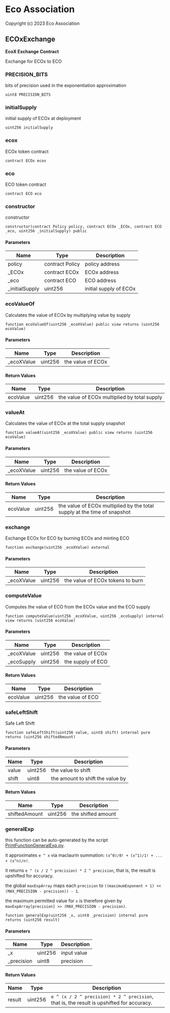 # Eco Association

Copyright (c) 2023 Eco Association

## ECOxExchange

**EcoX Exchange Contract**

Exchange for ECOx to ECO

### PRECISION_BITS

bits of precision used in the exponentiation approximation

```solidity
uint8 PRECISION_BITS
```

### initialSupply

initial supply of ECOx at deployment

```solidity
uint256 initialSupply
```

### ecox

ECOx token contract

```solidity
contract ECOx ecox
```

### eco

ECO token contract

```solidity
contract ECO eco
```

### constructor

constructor

```solidity
constructor(contract Policy policy, contract ECOx _ECOx, contract ECO _eco, uint256 _initialSupply) public
```
#### Parameters

| Name | Type | Description |
| ---- | ---- | ----------- |
| policy | contract Policy | policy address |
| _ECOx | contract ECOx | ECOx address |
| _eco | contract ECO | ECO address |
| _initialSupply | uint256 | initial supply of ECOx |

### ecoValueOf

Calculates the value of ECOx by multiplying value by supply

```solidity
function ecoValueOf(uint256 _ecoXValue) public view returns (uint256 ecoValue)
```
#### Parameters

| Name | Type | Description |
| ---- | ---- | ----------- |
| _ecoXValue | uint256 | the value of ECOx |

#### Return Values

| Name | Type | Description |
| ---- | ---- | ----------- |
| ecoValue | uint256 | the value of ECOx multiplied by total supply |

### valueAt

Calculates the value of ECOx at the total supply snapshot

```solidity
function valueAt(uint256 _ecoXValue) public view returns (uint256 ecoValue)
```
#### Parameters

| Name | Type | Description |
| ---- | ---- | ----------- |
| _ecoXValue | uint256 | the value of ECOx |

#### Return Values

| Name | Type | Description |
| ---- | ---- | ----------- |
| ecoValue | uint256 | the value of ECOx multiplied by the total supply at the time of snapshot |

### exchange

Exchange ECOx for ECO by burning ECOx and minting ECO

```solidity
function exchange(uint256 _ecoXValue) external
```
#### Parameters

| Name | Type | Description |
| ---- | ---- | ----------- |
| _ecoXValue | uint256 | the value of ECOx tokens to burn |

### computeValue

Computes the value of ECO from the ECOx value and the ECO supply

```solidity
function computeValue(uint256 _ecoXValue, uint256 _ecoSupply) internal view returns (uint256 ecoValue)
```
#### Parameters

| Name | Type | Description |
| ---- | ---- | ----------- |
| _ecoXValue | uint256 | the value of ECOx |
| _ecoSupply | uint256 | the supply of ECO |

#### Return Values

| Name | Type | Description |
| ---- | ---- | ----------- |
| ecoValue | uint256 | the value of ECO |

### safeLeftShift

Safe Left Shift

```solidity
function safeLeftShift(uint256 value, uint8 shift) internal pure returns (uint256 shiftedAmount)
```
#### Parameters

| Name | Type | Description |
| ---- | ---- | ----------- |
| value | uint256 | the value to shift |
| shift | uint8 | the amount to shift the value by |

#### Return Values

| Name | Type | Description |
| ---- | ---- | ----------- |
| shiftedAmount | uint256 | the shifted amount |

### generalExp

this function can be auto-generated by the script [PrintFunctionGeneralExp.py](https://github.com/barakman/solidity-math-utils/blob/master/project/emulation/AutoGenerate/PrintFunctionGeneralExp.py).

it approximates `e ^ x` via maclaurin summation: `(x^0)/0! + (x^1)/1! + ... + (x^n)/n!`.

it returns `e ^ (x / 2 ^ precision) * 2 ^ precision`, that is, the result is upshifted for accuracy.

the global `maxExpArray` maps each `precision` to `((maximumExponent + 1) << (MAX_PRECISION - precision)) - 1`.

the maximum permitted value for `x` is therefore given by `maxExpArray[precision] >> (MAX_PRECISION - precision)`.

```solidity
function generalExp(uint256 _x, uint8 _precision) internal pure returns (uint256 result)
```
#### Parameters

| Name | Type | Description |
| ---- | ---- | ----------- |
| _x | uint256 | input value |
| _precision | uint8 | precision |

#### Return Values

| Name | Type | Description |
| ---- | ---- | ----------- |
| result | uint256 | `e ^ (x / 2 ^ precision) * 2 ^ precision`, that is, the result is upshifted for accuracy. |


